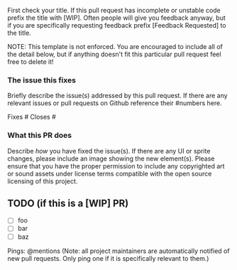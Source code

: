 First check your title. If this pull request has incomplete or unstable code prefix the title with [WIP]. Often people will give you feedback anyway, but if you are specifically requesting feedback prefix [Feedback Requested] to the title.

NOTE: This template is not enforced. You are encouraged to include all of the detail below, but if anything doesn't fit this particular pull request feel free to delete it!

### The issue this fixes

Briefly describe the issue(s) addressed by this pull request. If there are any relevant issues or pull requests on Github reference their #numbers here.

Fixes # 
Closes # 

### What this PR does

Describe _how_ you have fixed the issue(s).
If there are any UI or sprite changes, please include an image showing the new element(s).
Please ensure that you have the proper permission to include any copyrighted art or sound assets under license terms compatible with the open source licensing of this project.

## TODO (if this is a [WIP] PR)

- [ ] foo
- [ ] bar
- [ ] baz

Pings: @mentions (Note: all project maintainers are automatically notified of new pull requests. Only ping one if it is specifically relevant to them.)

